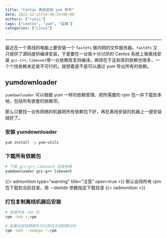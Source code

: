 ```yaml
---
title: "Centos 离线安装 yum 软件"
date: 2021-12-21T14:48:53+08:00
authors: ["ryoii"]
tags: ["centos", "yum", "运维"]
categories: ["Linux"]
---
```


---

最近在一个离线的电脑上要安装一个 `fastdfs` 做内网的文件服务器。`fastdfs` 又只提供了源码提供编译安装，于是要在一台我十分讨厌的 Centos 系统上做离线安装 `gcc-c++`, `libevnet`等一众依赖库支持编译。麻烦在于这些库的依赖也很多，一个个找依赖肯定是不可行的。就想着是不是可以通过 yum 导出所有的依赖。

## yumdownloader

`yumdownloader` 可以根据 yum 一样的依赖管理，把所需要的 rpm 包一并下载到本地，包括所有嵌套的依赖项。

那么只要找一台有网络的机器把所有依赖包下好，再在离线安装的机器上一键安装就好了。

### 安装 yumdownloader

```bash
yum install -y yum-utils
```

### 下载所有依赖包

```bash
# 下载 gcc—g++,libevent 及其依赖
yumdownloader gcc-g++ libevent
```

{{< admonition type="warning" title="注意" open=true >}}
默认会将所有 rpm 包下载到当前目录，用 --destdir 参数指定下载目录
{{< /admonition >}}

### 打包复制离线机器后安装

```bash
# 安装所有 rpm 包
rpm -Uvh *.rpm

# 如果出现依赖缺失可以尝试关闭依赖分析
rpm -Uvh --nodeps *.rpm
```
